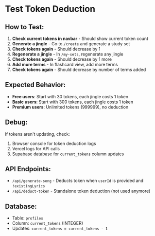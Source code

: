 # Test Token Deduction

## How to Test:

1. **Check current tokens in navbar** - Should show current token count
2. **Generate a jingle** - Go to `/create` and generate a study set
3. **Check tokens again** - Should decrease by 1
4. **Regenerate a jingle** - In `/my-sets`, regenerate any jingle
5. **Check tokens again** - Should decrease by 1 more
6. **Add more terms** - In flashcard view, add more terms
7. **Check tokens again** - Should decrease by number of terms added

## Expected Behavior:

- **Free users**: Start with 30 tokens, each jingle costs 1 token
- **Basic users**: Start with 300 tokens, each jingle costs 1 token  
- **Premium users**: Unlimited tokens (999999), no deduction

## Debug:

If tokens aren't updating, check:
1. Browser console for token deduction logs
2. Vercel logs for API calls
3. Supabase database for `current_tokens` column updates

## API Endpoints:

- `/api/generate-song` - Deducts token when `userId` is provided and `!existingLyrics`
- `/api/deduct-token` - Standalone token deduction (not used anymore)

## Database:

- Table: `profiles`
- Column: `current_tokens` (INTEGER)
- Updates: `current_tokens = current_tokens - 1`
